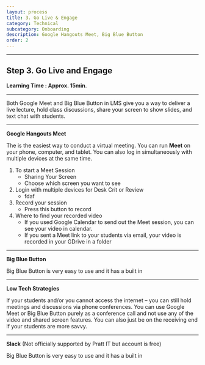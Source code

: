 ```yaml
---
layout: process
title: 3. Go Live & Engage
category: Technical
subcategory: Onboarding
description: Google Hangouts Meet, Big Blue Button
order: 2
---
```


<hr class="homebreak">

## Step 3. Go Live and Engage
**Learning Time : Approx. 15min**.

------

Both Google Meet and Big Blue Button in LMS give you a way to deliver a live lecture, hold class discussions, share your screen to show slides, and text chat with students.

------

<strong id="material">Google Hangouts Meet</strong>

The is the easiest way to conduct a virtual meeting. You can run **Meet** on your phone, computer, and tablet. You can also log in simultaneously with multiple devices at the same time. 

1. To start a Meet Session
   - Sharing Your Screen
   - Choose which screen you want to see
2. Login with multiple devices for Desk Crit or Review 
   - fdaf
3. Record your session
   - Press this button  to record
4. Where to find your recorded video
   - If you used Google Calendar to send out the Meet session, you can see your video in calendar.
   - If you sent a Meet link to your students via email, your video is recorded in your GDrive in a folder 

------

<strong id="tooling">Big Blue Button</strong>

Big Blue Button is very easy to use and it has a built in 



------

<strong id="tooling">Low Tech Strategies</strong>

If your students and/or you cannot access the internet – you can still hold meetings and discussions via phone conferences. You can use Google Meet or Big Blue Button purely as a conference call and not use any of the video and shared screen features. You can also just be on the receiving end if your students are more savvy. 

------

<strong id="tooling">Slack</strong> (Not officially supported by Pratt IT but account is free)

Big Blue Button is very easy to use and it has a built in 